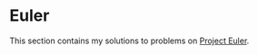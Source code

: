 # Euler

This section contains my solutions to problems on [Project Euler](https://projecteuler.net/).